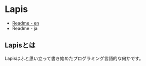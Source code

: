 # Lapis
* [Readme - en](https://github.com/ms0503/Lapis/README.md)
* Readme - ja
## Lapisとは
Lapisはふと思い立って書き始めたプログラミング言語的な何かです。
